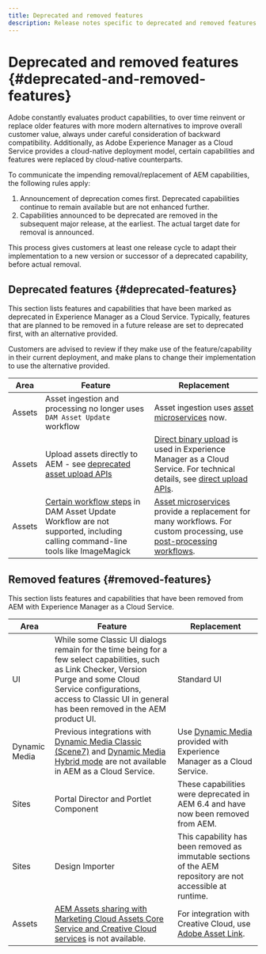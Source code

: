 ```yaml
---
title: Deprecated and removed features
description: Release notes specific to deprecated and removed features in Adobe Experience Manager as a Cloud Service.
---
```


# Deprecated and removed features {#deprecated-and-removed-features}

Adobe constantly evaluates product capabilities, to over time reinvent or replace older features with more modern alternatives to improve overall customer value, always under careful consideration of backward compatibility. Additionally, as Adobe Experience Manager as a Cloud Service provides a cloud-native deployment model, certain capabilities and features were replaced by cloud-native counterparts.

To communicate the impending removal/replacement of AEM capabilities, the following rules apply:

1. Announcement of deprecation comes first. Deprecated capabilities continue to remain available but are not enhanced further.
1. Capabilities announced to be deprecated are removed in the subsequent major release, at the earliest. The actual target date for removal is announced.

This process gives customers at least one release cycle to adapt their implementation to a new version or successor of a deprecated capability, before actual removal.

## Deprecated features {#deprecated-features}

This section lists features and capabilities that have been marked as deprecated in Experience Manager as a Cloud Service. Typically, features that are planned to be removed in a future release are set to deprecated first, with an alternative provided.

Customers are advised to review if they make use of the feature/capability in their current deployment, and make plans to change their implementation to use the alternative provided.

| Area         | Feature            | Replacement |
| ------------ | ------------------ | ----------- |
| Assets       | Asset ingestion and processing no longer uses `DAM Asset Update` workflow | Asset ingestion uses [asset microservices](/help/assets/asset-microservices-overview.md) now. |
| Assets       | Upload assets directly to AEM - see [deprecated asset upload APIs](/help/assets/developer-reference-material-apis.md#deprecated-asset-upload-api) | [Direct binary upload](/help/assets/add-assets.md) is used in Experience Manager as a Cloud Service. For technical details, see [direct upload APIs](/help/assets/developer-reference-material-apis.md#overview-binary-upload). |
| Assets       | [Certain workflow steps](/help/assets/developer-reference-material-apis.md#post-processing-workflows-steps) in DAM Asset Update Workflow are not supported, including calling command-line tools like ImageMagick | [Asset microservices](/help/assets/asset-microservices-overview.md) provide a replacement for many workflows. For custom processing, use [post-processing workflows](/help/assets/asset-microservices-configure-and-use.md#post-processing-workflows). |

## Removed features {#removed-features}

This section lists features and capabilities that have been removed from AEM with Experience Manager as a Cloud Service. 

| Area         | Feature            | Replacement |
| ------------ | ------------------ | ----------- |
| UI        | While some Classic UI dialogs remain for the time being for a few select capabilities, such as Link Checker, Version Purge and some Cloud Service configurations, access to Classic UI in general has been removed in the AEM product UI. | Standard UI  |
| Dynamic Media | Previous integrations with [Dynamic Media Classic (Scene7)](https://helpx.adobe.com/experience-manager/6-5/sites/administering/using/scene7.html) and [Dynamic Media Hybrid mode](https://helpx.adobe.com/experience-manager/6-5/assets/using/config-dynamic.html) are not available in AEM as a Cloud Service. | Use [Dynamic Media](/help/assets/dynamic-media/dynamic-media-assets.md) provided with Experience Manager as a Cloud Service. |
| Sites | Portal Director and Portlet Component | These capabilities were deprecated in AEM 6.4 and have now been removed from AEM.|
| Sites | Design Importer | This capability has been removed as immutable sections of the AEM repository are not accessible at runtime. |
| Assets | [AEM Assets sharing with Marketing Cloud Assets Core Service and Creative Cloud services](https://docs.adobe.com/content/help/en/experience-manager-65/administering/integration/configure-assets-cc-integration.html) is not available. | For integration with Creative Cloud, use [Adobe Asset Link](https://helpx.adobe.com/enterprise/using/adobe-asset-link.html). |
